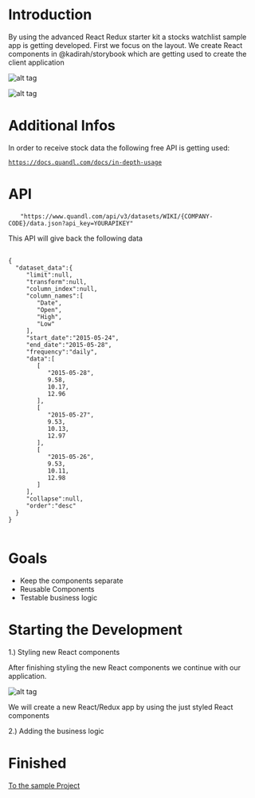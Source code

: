 # Introduction

<p>By using the advanced React Redux starter kit a stocks watchlist sample app is getting developed. First we focus on the layout. We create React components in @kadirah/storybook which are getting used to create the client application </p>

![alt tag](https://github.com/dennisfleischmann/stocks-watchlist/blob/master/.github/home.png)

![alt tag](https://github.com/dennisfleischmann/stocks-watchlist/blob/master/.github/create.png)

# Additional Infos

<p>In order to receive stock data the following free API is getting used:</p>

<code>https://docs.quandl.com/docs/in-depth-usage</code>

# API

<pre>
  <code> "https://www.quandl.com/api/v3/datasets/WIKI/{COMPANY-CODE}/data.json?api_key=YOURAPIKEY"</code>
</pre>

<p>This API will give back the following data</p>

<pre>
  <code>
{
  "dataset_data":{
     "limit":null,
     "transform":null,
     "column_index":null,
     "column_names":[
        "Date",
        "Open",
        "High",
        "Low"
     ],
     "start_date":"2015-05-24",
     "end_date":"2015-05-28",
     "frequency":"daily",
     "data":[
        [
           "2015-05-28",
           9.58,
           10.17,
           12.96
        ],
        [
           "2015-05-27",
           9.53,
           10.13,
           12.97
        ],
        [
           "2015-05-26",
           9.53,
           10.11,
           12.98
        ]
     ],
     "collapse":null,
     "order":"desc"
  }
}
  </code>
</pre>


# Goals

<ul>
  <li>Keep the components separate</li>
  <li>Reusable Components</li>
  <li>Testable business logic</li>
</ul>

# Starting the Development

1.) Styling new React components

<p>After finishing styling the new React components we continue with our application.</p>


![alt tag](https://github.com/dennisfleischmann/stocks-watchlist/blob/master/.github/screen_1.png)


<p>We will create a new React/Redux app by using the just styled React components</p>

2.) Adding the business logic

# Finished

<a href="https://sample-watchlist.herokuapp.com/">To the sample Project</a>
